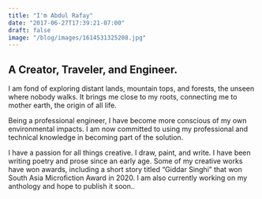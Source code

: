 ```yaml
---
title: "I'm Abdul Rafay"
date: "2017-06-27T17:39:21-07:00"
draft: false
image: "/blog/images/1614531325208.jpg"
---
```


## A Creator, Traveler, and Engineer.

I am fond of exploring distant lands, mountain tops, and forests, the unseen where nobody walks. It brings me close to my roots, connecting me to mother earth, the origin of all life.

Being a professional engineer, I have become more conscious of my own environmental impacts. I am now committed to using my professional and technical knowledge in becoming part of the solution. 

I have a passion for all things creative. I draw, paint, and write. I have been writing poetry and prose since an early age. Some of my creative works have won awards, including a short story titled “Giddar Singhi” that won South Asia Microfiction Award in 2020. I am also currently working on my anthology and hope to publish it soon..